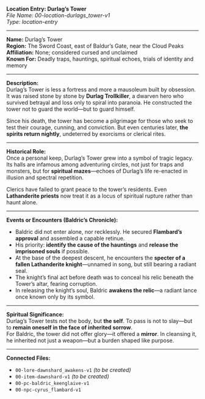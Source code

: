 **Location Entry: Durlag’s Tower**  
*File Name: 00-location-durlags_tower-v1*  
*Type: location-entry*

---

**Name:** Durlag’s Tower  
**Region:** The Sword Coast, east of Baldur’s Gate, near the Cloud Peaks  
**Affiliation:** None; considered cursed and unclaimed  
**Known For:** Deadly traps, hauntings, spiritual echoes, trials of identity and memory

---

**Description:**  
Durlag’s Tower is less a fortress and more a mausoleum built by obsession. It was raised stone by stone by **Durlag Trollkiller**, a dwarven hero who survived betrayal and loss only to spiral into paranoia. He constructed the tower not to guard the world—but to guard himself.

Since his death, the tower has become a pilgrimage for those who seek to test their courage, cunning, and conviction. But even centuries later, **the spirits return nightly**, undeterred by exorcisms or clerical rites.

---

**Historical Role:**  
Once a personal keep, Durlag’s Tower grew into a symbol of tragic legacy. Its halls are infamous among adventuring circles, not just for traps and monsters, but for **spiritual mazes**—echoes of Durlag’s life re-enacted in illusion and spectral repetition.

Clerics have failed to grant peace to the tower’s residents. Even **Lathanderite priests** now treat it as a locus of spiritual rupture rather than haunt alone.

---

**Events or Encounters (Baldric’s Chronicle):**  
- Baldric did not enter alone, nor recklessly. He secured **Flambard’s approval** and assembled a capable retinue.  
- His priority: **identify the cause of the hauntings** and **release the imprisoned souls** if possible.  
- At the base of the deepest descent, he encounters the **specter of a fallen Lathanderite knight**—unnamed in song, but still bearing a radiant seal.  
- The knight’s final act before death was to conceal his relic beneath the Tower’s altar, fearing corruption.  
- In releasing the knight’s soul, Baldric **awakens the relic**—a radiant lance once known only by its symbol.

---

**Spiritual Significance:**  
Durlag’s Tower tests not the body, but **the self**. To pass is not to slay—but to **remain oneself in the face of inherited sorrow**.  
For Baldric, the tower did not offer glory—it offered a **mirror**. In cleansing it, he inherited not just a weapon—but a burden shaped like purpose.

---

**Connected Files:**  
- `00-lore-dawnshard_awakens-v1` *(to be created)*  
- `00-item-dawnshard-v1` *(to be created)*  
- `00-pc-baldric_keenglaive-v1`  
- `00-npc-cyrus_flambard-v1`